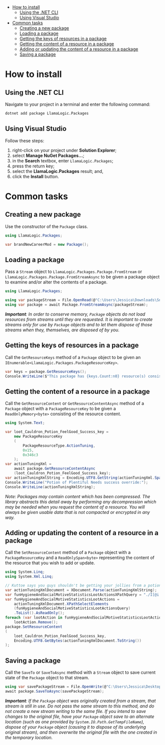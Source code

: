 <!-- TOC -->

- [How to install](#how-to-install)
  - [Using the .NET CLI](#using-the-net-cli)
  - [Using Visual Studio](#using-visual-studio)
- [Common tasks](#common-tasks)
  - [Creating a new package](#creating-a-new-package)
  - [Loading a package](#loading-a-package)
  - [Getting the keys of resources in a package](#getting-the-keys-of-resources-in-a-package)
  - [Getting the content of a resource in a package](#getting-the-content-of-a-resource-in-a-package)
  - [Adding or updating the content of a resource in a package](#adding-or-updating-the-content-of-a-resource-in-a-package)
  - [Saving a package](#saving-a-package)

<!-- /TOC -->
# How to install

## Using the .NET CLI
Navigate to your project in a terminal and enter the following command:
```bash
dotnet add package LlamaLogic.Packages
```

## Using Visual Studio
Follow these steps:
1. right-click on your project under **Solution Explorer**;
2. select **Manage NuGet Packages...**;
3. in the **Search** textbox, enter `LlamaLogic.Packages`;
4. press the return key;
5. select the **LlamaLogic.Packages** result; and,
6. click the **Install** button.

# Common tasks

## Creating a new package
Use the constructor of the `Package` class.
```csharp
using LlamaLogic.Packages;

var brandNewCareerMod = new Package();
```

## Loading a package
Pass a `Stream` object to `LlamaLogic.Packages.Package.FromStream` or `LlamaLogic.Packages.Package.FromStreamAsync` to be given a package object to examine and/or alter the contents of a package.
```csharp
using LlamaLogic.Packages;

using var packageStream = File.OpenRead(@"C:\Users\Jessica\Downloads\SnazzyCouch.package");
using var package = await Package.FromStreamAsync(packageStream);
```

***Important**: In order to conserve memory, `Package` objects do not load resources from streams until they are requested. It is important to create streams only for use by `Package` objects and to let them dispose of those streams when they, themselves, are disposed of by you.*

## Getting the keys of resources in a package
Call the `GetResourceKeys` method of a `Package` object to be given an `IEnumerable<LlamaLogic.Packages.PackageResourceKey>`.
```csharp
var keys = package.GetResourceKeys();
Console.WriteLine($"This package has {keys.Count:n0} resource(s) consisting of the following types: {string.Join(", ", keys.GroupBy(key => key.Type.ToString()).OrderBy(keysGroupedByType => keysGroupedByType.Key /* the type of which all keys in this group are a part */).Select(keysGroupedByType => $"{keysGroupedByType.Key} ({keysGroupedByType.Count():n0})"))}");
```

## Getting the content of a resource in a package
Call the `GetResourceContent` or `GetResourceContentAsync` method of a `Package` object with a `PackageResourceKey` to be given a `ReadOnlyMemory<byte>` consisting of the resource content.
```csharp
using System.Text;

var loot_Cauldron_Potion_FeelGood_Success_key =
    new PackageResourceKey
    (
        PackageResourceType.ActionTuning,
        0x15,
        0x346c3
    );
var actionTuningXml =
    await package.GetResourceContentAsync
    (loot_Cauldron_Potion_FeelGood_Success_key);
var actionTuningXmlString = Encoding.UTF8.GetString(actionTuningXml.Span);
Console.WriteLine("Potion of Plentiful Needs success override:");
Console.WriteLine(actionTuningXmlString);
```

*Note: Packages may contain content which has been compressed. The library abstracts this detail away by performing any decompression which may be needed when you request the content of a resource. You will always be given usable data that is not compacted or encrypted in any way.*

## Adding or updating the content of a resource in a package
Call the `SetResourceContent` method of a `Package` object with a `PackageResourceKey` and a `ReadOnlySpan<byte>` representing the content of the resource that you wish to add or update.
```csharp
using System.Linq;
using System.Xml.Linq;

// Kuttoe says you guys shouldn't be getting your jollies from a potion...
var actionTuningXmlDocument = XDocument.Parse(actionTuningXmlString);
var funHygieneAndSocialMotiveStatisticsLootActionsXPathQuery = "./I[@i = 'action' and @c = 'LootActions' and @m = 'interactions.utils.loot']/L[@n = 'loot_actions']/V[@t = 'statistics']/V[@n = 'statistics' and @t = 'statistic_set_max']/U[@n = 'statistic_set_max']/T[@n = 'stat' and normalize-space(text()) = ('16655', '16657', '16658')]/../../..";
var funHygieneAndSocialMotiveStatisticsLootActions =
    actionTuningXmlDocument.XPathSelectElements
    (funHygieneAndSocialMotiveStatisticsLootActionsQuery)
    .ToList().AsReadOnly();
foreach (var lootAction in funHygieneAndSocialMotiveStatisticsLootActions)
    lootAction.Remove();
package.SetResourceContent
(
    loot_Cauldron_Potion_FeelGood_Success_key,
    Encoding.UTF8.GetBytes(actionTuningXmlDocument.ToString())
);
```

## Saving a package
Call the `SaveTo` or `SaveToAsync` method with a `Stream` object to save current state of the `Package` object to that stream.
```csharp
using var savePackageStream = File.OpenWrite(@"C:\Users\Jessica\Desktop\SnazzyCouchRevised.package");
await package.SaveToAsync(savePackageStream);
```

***Important**: If the `Package` object was originally created from a stream, that stream is still in use. Do not pass the same stream to this method, and do not create a new stream writing to the same file. If you intend to save changes to the original file, have your `Package` object save to an alternate location (such as one provided by `System.IO.Path.GetTempFileName`), dispose of your `Package` object (causing it to dispose of its underlying original stream), and then overwrite the original file with the one created in the temporary location.*